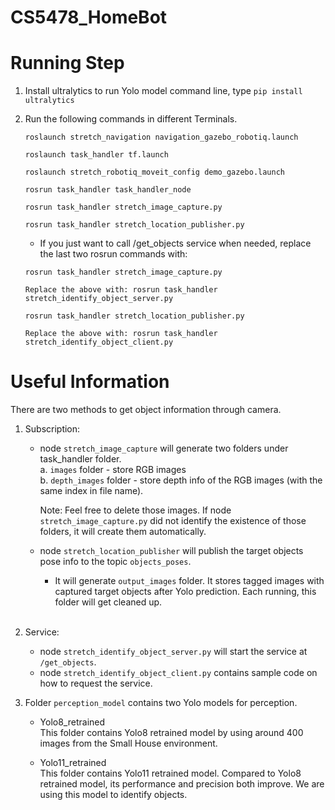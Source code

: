 # CS5478_HomeBot

# Running Step </br>
1. Install ultralytics to run Yolo model
command line, type `pip install ultralytics`

2. Run the following commands in different Terminals.
    ```
    roslaunch stretch_navigation navigation_gazebo_robotiq.launch

    roslaunch task_handler tf.launch

    roslaunch stretch_robotiq_moveit_config demo_gazebo.launch

    rosrun task_handler task_handler_node

    rosrun task_handler stretch_image_capture.py

    rosrun task_handler stretch_location_publisher.py
    ```

    - If you just want to call /get_objects service when needed, replace the last two rosrun commands with: <br>

    ```
    rosrun task_handler stretch_image_capture.py

    Replace the above with: rosrun task_handler stretch_identify_object_server.py

    rosrun task_handler stretch_location_publisher.py

    Replace the above with: rosrun task_handler stretch_identify_object_client.py
    ```

# Useful Information</br>
There are two methods to get object information through camera. <br>

1. Subscription:
    - node `stretch_image_capture` will generate two folders under task_handler folder. </br>
        a. `images` folder - store RGB images </br>
        b. `depth_images` folder - store depth info of the RGB images (with the same index in file name). <br>

        Note: Feel free to delete those images. If node `stretch_image_capture.py` did not identify the existence of those folders, it will create them automatically.

    - node `stretch_location_publisher` will publish the target objects pose info to the topic `objects_poses`. </br>
        - It will generate `output_images` folder. It stores tagged images with captured target objects after Yolo prediction. Each running, this folder will get cleaned up.
    <br>

2. Service:
    - node `stretch_identify_object_server.py` will start the service at `/get_objects`.
    - node `stretch_identify_object_client.py` contains sample code on how to request the service.<br>

3. Folder `perception_model` contains two Yolo models for perception. </br>
    - Yolo8_retrained </br>
    This folder contains Yolo8 retrained model by using around 400 images from the Small House environment.

    - Yolo11_retrained </br>
    This folder contains Yolo11 retrained model. Compared to Yolo8 retrained model, its performance and precision both improve. We are using this model to identify objects.

